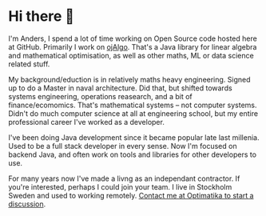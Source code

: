 # Hi there 👋

I'm Anders, I spend a lot of time working on Open Source code hosted here at GitHub. Primarily I work on [ojAlgo](https://github.com/optimatika/ojAlgo). That's a Java library for linear algebra and mathematical optimisation, as well as other maths, ML or data science related stuff.

My background/eduction is in relatively maths heavy engineering. Signed up to do a Master in naval architecture. Did that, but shifted towards systems engineering, operations reasearch, and a bit of finance/ecomomics. That's mathematical systems – not computer systems. Didn't do much computer science at all at engineering school, but my entire professional career I've worked as a developer.

I've been doing Java development since it became popular late last millenia. Used to be a full stack developer in every sense. Now I'm focused on backend Java, and often work on tools and libraries for other developers to use.

For many years now I've made a livng as an independant contractor. If you're interested, perhaps I could join your team. I live in Stockholm Sweden and used to working remotely. [Contact me at Optimatika to start a discussion](https://www.optimatika.se).

<!--
**apete/apete** is a ✨ _special_ ✨ repository because its `README.md` (this file) appears on your GitHub profile.

Here are some ideas to get you started:

- 🔭 I’m currently working on ...
- 🌱 I’m currently learning ...
- 👯 I’m looking to collaborate on ...
- 🤔 I’m looking for help with ...
- 💬 Ask me about ...
- 📫 How to reach me: ...
- 😄 Pronouns: ...
- ⚡ Fun fact: ... wealth management, currency exchange, market surveilance, payments, Open Banking integrations
-->
